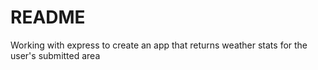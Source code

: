 # README
Working with express to create an app that returns weather stats for the user's submitted area